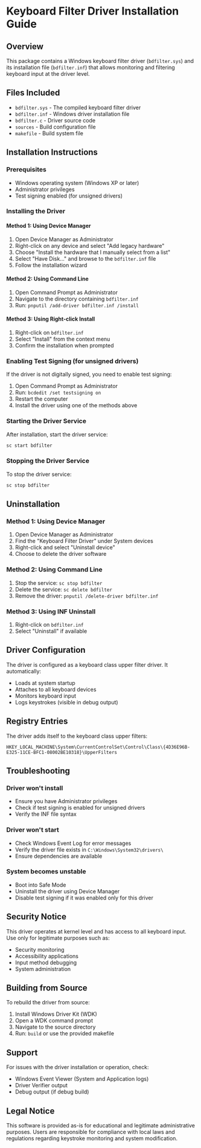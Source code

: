 # Keyboard Filter Driver Installation Guide

## Overview
This package contains a Windows keyboard filter driver (`bdfilter.sys`) and its installation file (`bdfilter.inf`) that allows monitoring and filtering keyboard input at the driver level.

## Files Included
- `bdfilter.sys` - The compiled keyboard filter driver
- `bdfilter.inf` - Windows driver installation file
- `bdfilter.c` - Driver source code
- `sources` - Build configuration file
- `makefile` - Build system file

## Installation Instructions

### Prerequisites
- Windows operating system (Windows XP or later)
- Administrator privileges
- Test signing enabled (for unsigned drivers)

### Installing the Driver

#### Method 1: Using Device Manager
1. Open Device Manager as Administrator
2. Right-click on any device and select "Add legacy hardware"
3. Choose "Install the hardware that I manually select from a list"
4. Select "Have Disk..." and browse to the `bdfilter.inf` file
5. Follow the installation wizard

#### Method 2: Using Command Line
1. Open Command Prompt as Administrator
2. Navigate to the directory containing `bdfilter.inf`
3. Run: `pnputil /add-driver bdfilter.inf /install`

#### Method 3: Using Right-click Install
1. Right-click on `bdfilter.inf`
2. Select "Install" from the context menu
3. Confirm the installation when prompted

### Enabling Test Signing (for unsigned drivers)
If the driver is not digitally signed, you need to enable test signing:

1. Open Command Prompt as Administrator
2. Run: `bcdedit /set testsigning on`
3. Restart the computer
4. Install the driver using one of the methods above

### Starting the Driver Service
After installation, start the driver service:
```cmd
sc start bdfilter
```

### Stopping the Driver Service
To stop the driver service:
```cmd
sc stop bdfilter
```

## Uninstallation

### Method 1: Using Device Manager
1. Open Device Manager as Administrator
2. Find the "Keyboard Filter Driver" under System devices
3. Right-click and select "Uninstall device"
4. Choose to delete the driver software

### Method 2: Using Command Line
1. Stop the service: `sc stop bdfilter`
2. Delete the service: `sc delete bdfilter`
3. Remove the driver: `pnputil /delete-driver bdfilter.inf`

### Method 3: Using INF Uninstall
1. Right-click on `bdfilter.inf`
2. Select "Uninstall" if available

## Driver Configuration

The driver is configured as a keyboard class upper filter driver. It automatically:
- Loads at system startup
- Attaches to all keyboard devices
- Monitors keyboard input
- Logs keystrokes (visible in debug output)

## Registry Entries

The driver adds itself to the keyboard class upper filters:
```
HKEY_LOCAL_MACHINE\System\CurrentControlSet\Control\Class\{4D36E96B-E325-11CE-BFC1-08002BE10318}\UpperFilters
```

## Troubleshooting

### Driver won't install
- Ensure you have Administrator privileges
- Check if test signing is enabled for unsigned drivers
- Verify the INF file syntax

### Driver won't start
- Check Windows Event Log for error messages
- Verify the driver file exists in `C:\Windows\System32\drivers\`
- Ensure dependencies are available

### System becomes unstable
- Boot into Safe Mode
- Uninstall the driver using Device Manager
- Disable test signing if it was enabled only for this driver

## Security Notice

This driver operates at kernel level and has access to all keyboard input. Use only for legitimate purposes such as:
- Security monitoring
- Accessibility applications
- Input method debugging
- System administration

## Building from Source

To rebuild the driver from source:
1. Install Windows Driver Kit (WDK)
2. Open a WDK command prompt
3. Navigate to the source directory
4. Run: `build` or use the provided makefile

## Support

For issues with the driver installation or operation, check:
- Windows Event Viewer (System and Application logs)
- Driver Verifier output
- Debug output (if debug build)

## Legal Notice

This software is provided as-is for educational and legitimate administrative purposes. Users are responsible for compliance with local laws and regulations regarding keystroke monitoring and system modification.
